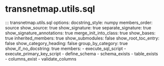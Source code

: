 # transnetmap.utils.sql

::: transnetmap.utils.sql
    options:
      docstring_style: numpy
      members_order: source
      show_source: true
      show_signature: true
      separate_signature: true
      show_signature_annotations: true
      merge_init_into_class: true
      show_bases: true
      inherited_members: true
      show_submodules: false
      show_root_toc_entry: false
      show_category_heading: false
      group_by_category: true
      show_if_no_docstring: true
      members:
        - execute_sql_script
        - execute_primary_key_script
        - define_schema
        - schema_exists
        - table_exists
        - columns_exist
        - validate_columns